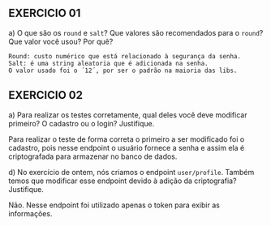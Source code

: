 ## EXERCICIO 01

a) O que são os `round` e `salt`? Que valores são recomendados para o `round`? Que valor você usou? Por quê?

    Round: custo numérico que está relacionado à segurança da senha. 
    Salt: é uma string aleatoria que é adicionada na senha.
    O valor usado foi o ´12´, por ser o padrão na maioria das libs.

## EXERCICIO 02 

a) Para realizar os testes corretamente, qual deles você deve modificar primeiro? O cadastro ou o login? Justifique.

Para realizar o teste de forma correta o primeiro a ser modificado foi o cadastro, pois nesse endpoint o usuário
fornece a senha e assim ela é criptografada para armazenar no banco de dados.

d) No exercício de ontem, nós criamos o endpoint `user/profile`. Também temos que modificar esse endpoint devido à adição da criptografia? Justifique.

Não. Nesse endpoint foi utilizado apenas o token para exibir as informações.